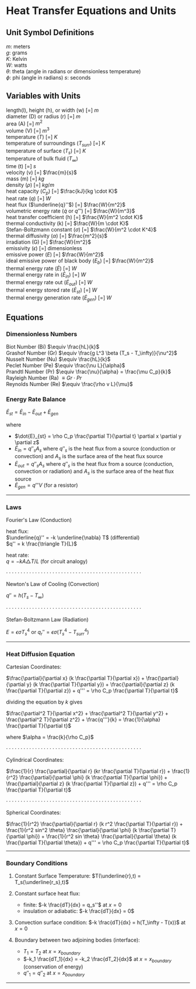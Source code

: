 # Heat Transfer Equations and Units

## Unit Symbol Definitions  
$m$: meters  
$g$: grams  
$K$: Kelvin  
$W$: watts  
$\theta$: theta (angle in radians or dimensionless temperature)  
$\phi$: phi (angle in radians)
$s$: seconds  

## Variables with Units  
length(l), height (h), or width (w) [=] $m$  
diameter (D) or radius (r) [=] $m$  
area (A) [=] ${m^2}$  
volume (V) [=] $m^3$   
temperature ($T$) [=] $K$  
temperature of surroundings ($T_{surr}$) [=] $K$  
temperature of surface ($T_s$) [=] $K$  
temperature of bulk fluid ($T_\infty$)  
time (t) [=] $s$  
velocity (v) [=] $\frac{m}{s}$  
mass (m) [=] $kg$    
density ($\rho$) [=] $kg/m$  
heat capacity ($C_p$) [=] $\frac{kJ}{kg \cdot K}$   
heat rate ($q$) [=] $W$  
heat flux ($\underline{q}''$) [=] $\frac{W}{m^2}$  
volumetric energy rate ($\dot{q}$ or $q'''$) [=] $\frac{W}{m^3}$  
heat transfer coefficient (h) [=] $\frac{W}{m^2 \cdot K}$   
thermal conductivity (k) [=] $\frac{W}{m \cdot K}$    
Stefan-Boltzmann constant ($\sigma$) [=] $\frac{W}{m^2 \cdot K^4}$  
thermal diffusivity ($\alpha$) [=] $\frac{m^2}{s}$  
irradiation (G) [=] $\frac{W}{m^2}$    
emissivity ($\epsilon$) [=] dimensionless  
emissive power ($E$) [=] $\frac{W}{m^2}$  
ideal emissive power of black body ($E_b$) [=] $\frac{W}{m^2}$  
thermal energy rate ($\dot{E}$) [=] $W$  
thermal energy rate in ($\dot{E}_{in}$) [=] $W$  
thermal energy rate out ($\dot{E}_{out}$) [=] $W$  
thermal energy stored rate ($\dot{E}_{st}$) [=] $W$  
thermal energy generation rate ($\dot{E}_{gen}$) [=] $W$   

## Equations

### Dimensionless Numbers

Biot Number (Bi) $\equiv \frac{hL}{k}$  
Grashof Number (Gr) $\equiv \frac{g L^3 \beta (T_s - T_\infty)}{\nu^2}$  
Nusselt Number (Nu) $\equiv \frac{hL}{k}$  
Peclet Number (Pe) $\equiv \frac{\nu L}{\alpha}$  
Prandtl Number (Pr) $\equiv \frac{\nu}{\alpha} = \frac{\mu C_p}{k}$  
Rayleigh Number (Ra) $\equiv Gr \cdot Pr$  
Reynolds Number (Re) $\equiv \frac{\rho v L}{\mu}$


### Energy Rate Balance

$\dot{E}_{st} = \dot{E}_{in} - \dot{E}_{out} + \dot{E}_{gen}$  

where  
- $\dot{E}_{st} = \rho C_p \frac{\partial T}{\partial t} \partial x \partial y \partial z$  
- $\dot{E}_{in} = q''_s A_s$ where $q''_s$ is the heat flux from a source (conduction or convection) and $A_s$ is the surface area of the heat flux source   
- $\dot{E}_{out} = q''_s A_s$ where $q''_s$ is the heat flux from a source (conduction, convection or radiation) and $A_s$ is the surface area of the heat flux source  
- $\dot{E}_{gen} = q'''V$ (for a resistor)

-----------------------------
### Laws


Fourier's Law (Conduction) 

heat flux:   
$\underline{q}'' = -k \underline{\nabla} T$ (differential)  
$q'' = k \frac{\triangle T}{L}$ 
 
heat rate:  
$q = -k A\triangle T /L$ (for circuit analogy)  

$\cdot \cdot \cdot \cdot \cdot \cdot \cdot \cdot \cdot \cdot \cdot \cdot \cdot \cdot \cdot \cdot \cdot \cdot \cdot \cdot \cdot \cdot \cdot \cdot \cdot \cdot \cdot \cdot \cdot \cdot \cdot \cdot \cdot \cdot \cdot \cdot \cdot \cdot \cdot \cdot \cdot \cdot \cdot \cdot \cdot \cdot \cdot$

Newton's Law of Cooling (Convection) 

$q'' = h(T_s - T_\infty)$  

$\cdot \cdot \cdot \cdot \cdot \cdot \cdot \cdot \cdot \cdot \cdot \cdot \cdot \cdot \cdot \cdot \cdot \cdot \cdot \cdot \cdot \cdot \cdot \cdot \cdot \cdot \cdot \cdot \cdot \cdot \cdot \cdot \cdot \cdot \cdot \cdot \cdot \cdot \cdot \cdot \cdot \cdot \cdot \cdot \cdot \cdot \cdot$

Stefan-Boltzmann Law (Radiation)  

$E = \epsilon \sigma T_s^4$ or $q_r'' = \epsilon \sigma (T_s^4 - T_{surr}^4)$

-----------------

### Heat Diffusion Equation  

Cartesian Coordinates:  

$\frac{\partial}{\partial x} (k \frac{\partial T}{\partial x}) + \frac{\partial}{\partial y} (k \frac{\partial T}{\partial y}) + \frac{\partial}{\partial z} (k \frac{\partial T}{\partial z}) + q''' = \rho C_p \frac{\partial T}{\partial t}$  

dividing the equation by $k$ gives  

$\frac{\partial^2 T}{\partial x^2} + \frac{\partial^2 T}{\partial y^2} + \frac{\partial^2 T}{\partial z^2} + \frac{q'''}{k} = \frac{1}{\alpha} \frac{\partial T}{\partial t}$  

where $\alpha = \frac{k}{\rho C_p}$  

$\cdot \cdot \cdot \cdot \cdot \cdot \cdot \cdot \cdot \cdot \cdot \cdot \cdot \cdot \cdot \cdot \cdot \cdot \cdot \cdot \cdot \cdot \cdot \cdot \cdot \cdot \cdot \cdot \cdot \cdot \cdot \cdot \cdot \cdot \cdot \cdot \cdot \cdot \cdot \cdot \cdot \cdot \cdot \cdot \cdot \cdot \cdot$

Cylindrical Coordinates:  

$\frac{1}{r} \frac{\partial}{\partial r} (kr \frac{\partial T}{\partial r}) + \frac{1}{r^2} \frac{\partial}{\partial \phi} (k \frac{\partial T}{\partial \phi}) + \frac{\partial}{\partial z} (k \frac{\partial T}{\partial z}) + q''' = \rho C_p \frac{\partial T}{\partial t}$  

$\cdot \cdot \cdot \cdot \cdot \cdot \cdot \cdot \cdot \cdot \cdot \cdot \cdot \cdot \cdot \cdot \cdot \cdot \cdot \cdot \cdot \cdot \cdot \cdot \cdot \cdot \cdot \cdot \cdot \cdot \cdot \cdot \cdot \cdot \cdot \cdot \cdot \cdot \cdot \cdot \cdot \cdot \cdot \cdot \cdot \cdot \cdot$

Spherical Coordinates:

$\frac{1}{r^2} \frac{\partial}{\partial r} (k r^2 \frac{\partial T}{\partial r}) + \frac{1}{r^2 sin^2 \theta} \frac{\partial}{\partial \phi} (k \frac{\partial T}{\partial \phi}) + \frac{1}{r^2 sin \theta} \frac{\partial}{\partial \theta} (k \frac{\partial T}{\partial \theta}) + q''' = \rho C_p \frac{\partial T}{\partial t}$  

-----------------

### Boundary Conditions  

1. Constant Surface Temperature: $T(\underline{r},t) = T_s(\underline{r_s},t)$  

2. Constant surface heat flux: 
    - finite: $-k \frac{dT}{dx} = q_s''$ at $x=0$
    - insulation or adiabatic: $-k \frac{dT}{dx} = 0$  

3. Convection surface condition: $-k \frac{dT}{dx} = h(T_\infty - T(x))$ at $x=0$  

4. Boundary between two adjoining bodies (interface):
    - $T_1 = T_2$ at $x=x_{boundary}$
    - $-k_1 \frac{dT_1}{dx} = -k_2 \frac{dT_2}{dx}$ at $x=x_{boundary}$ (conservation of energy)
    - $q''_1 = q''_2$ at $x=x_{boundary}$  

------------------------


